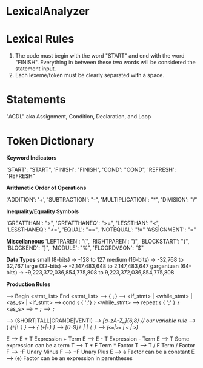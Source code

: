# LexicalAnalyzer

# Lexical Rules
1) The code must begin with the word "START" and end with the word "FINISH". Everything in between these two words will be considered the statement input.
2) Each lexeme/token must be clearly separated with a space.

# Statements
"ACDL" aka Assignment, Condition, Declaration, and Loop

# Token Dictionary

**Keyword Indicators**

'START': "START",
'FINISH': "FINISH",
'COND': "COND",
'REFRESH': "REFRESH"

**Arithmetic Order of Operations**

'ADDITION': '+',
'SUBTRACTION': "-",
'MULTIPLICATION': "*",
'DIVISION': "/"

**Inequality/Equality Symbols**

'GREATTHAN': ">",
'GREATTHANEQ': ">=",
'LESSTHAN': "<",
'LESSTHANEQ': "<=",
'EQUAL': "==",
'NOTEQUAL': "!="
'ASSIGNMENT': "="

**Miscellaneous**
'LEFTPAREN': "(",
'RIGHTPAREN': ")",
'BLOCKSTART': "{",
'BLOCKEND': "}",
'MODULE': "%",
'FLOORDVSON': "$"

**Data Types**
small (8-bits) -> -128 to 127
medium (16-bits) -> -32,768 to 32,767
large (32-bits) -> -2,147,483,648 to 2,147,483,647
gargantuan (64-bits) -> -9,223,372,036,854,775,808 to 9,223,372,036,854,775,808

**Production Rules**

<Program> --> Begin <stmt_list> End
<stmt_list> --> {<stmt> `;`}
<stmt> --> <if_stmt> | <while_stmt> | <as_s>  | <declaration>
<if_stmt> --> cond <bool> `{` { <stmt> ';'} `}`
<while_stmt> --> repeat `{` <bool> { <stmt> ';' } `}`
<as_s> --> <var> = <expression> `;`
<declaration> --> <datatype> <var> `;`

<datatype> --> (SHORT|TALL|GRANDE|VENTI)
<var> -->  [a-zA-Z_]{6,8} // our variable rule
<expression> --> <term> { (`*`|`\` ) <term> }
<term> --> <term> { (`+`|`-`) <term> }
<factor> --> [0-9]+ | <var>  | `(` <expression> `)`
<bool> --> <expression> (`<=`|`>=` | `<` | `>`) <expression>

E --> E + T             Expression + Term
E --> E - T             Expression - Term
E --> T                 Some expression can be a term
T --> T * F             Term * Factor
T --> T / F             Term / Factor
F --> -F                Unary Minus
F --> +F                Unary Plus
E --> a                 Factor can be a constant
E --> (e)               Factor can be an expression in parentheses


